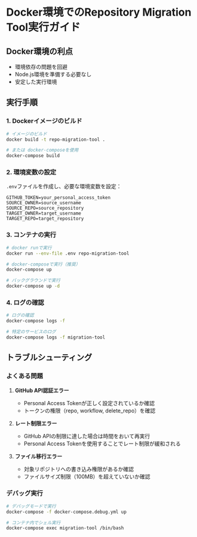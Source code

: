 # Docker環境でのRepository Migration Tool実行ガイド

## Docker環境の利点

- 環境依存の問題を回避
- Node.js環境を準備する必要なし
- 安定した実行環境

## 実行手順

### 1. Dockerイメージのビルド

```bash
# イメージのビルド
docker build -t repo-migration-tool .

# または docker-composeを使用
docker-compose build
```

### 2. 環境変数の設定

`.env`ファイルを作成し、必要な環境変数を設定：

```
GITHUB_TOKEN=your_personal_access_token
SOURCE_OWNER=source_username
SOURCE_REPO=source_repository
TARGET_OWNER=target_username
TARGET_REPO=target_repository
```

### 3. コンテナの実行

```bash
# docker runで実行
docker run --env-file .env repo-migration-tool

# docker-composeで実行（推奨）
docker-compose up

# バックグラウンドで実行
docker-compose up -d
```

### 4. ログの確認

```bash
# ログの確認
docker-compose logs -f

# 特定のサービスのログ
docker-compose logs -f migration-tool
```

## トラブルシューティング

### よくある問題

1. **GitHub API認証エラー**
   - Personal Access Tokenが正しく設定されているか確認
   - トークンの権限（repo, workflow, delete_repo）を確認

2. **レート制限エラー**
   - GitHub APIの制限に達した場合は時間をおいて再実行
   - Personal Access Tokenを使用することでレート制限が緩和される

3. **ファイル移行エラー**
   - 対象リポジトリへの書き込み権限があるか確認
   - ファイルサイズ制限（100MB）を超えていないか確認

### デバッグ実行

```bash
# デバッグモードで実行
docker-compose -f docker-compose.debug.yml up

# コンテナ内でシェル実行
docker-compose exec migration-tool /bin/bash
```